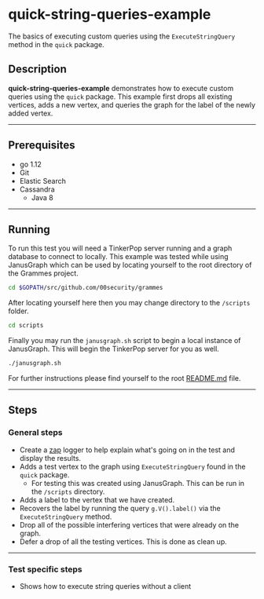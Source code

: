 # quick-string-queries-example

The basics of executing custom queries using the `ExecuteStringQuery` method in the `quick` package.

## Description

**quick-string-queries-example** demonstrates how to execute custom queries using the `quick` package. This example first drops all existing vertices, adds a new vertex, and queries the graph for the label of the newly added vertex.

---

## Prerequisites

- go 1.12
- Git
- Elastic Search
- Cassandra
  - Java 8

---

## Running

To run this test you will need a TinkerPop server running and a graph database to connect to locally. This example was tested while using JanusGraph which can be used by locating yourself to the root directory of the Grammes project.

``` sh
cd $GOPATH/src/github.com/00security/grammes
```

After locating yourself here then you may change directory to the `/scripts` folder.

``` sh
cd scripts
```

Finally you may run the `janusgraph.sh` script to begin a local instance of JanusGraph. This will begin the TinkerPop server for you as well.

``` sh
./janusgraph.sh
```

For further instructions please find yourself to the root [README.md](../../README.md) file.

---

## Steps

### General steps

- Create a [zap](https://github.com/uber-go/zap) logger to help explain what's going on in the test and display the results.
- Adds a test vertex to the graph using `ExecuteStringQuery` found in the `quick` package.
  - For testing this was created using JanusGraph. This can be run in the `/scripts` directory.
- Adds a label to the vertex that we have created.
- Recovers the label by running the query `g.V().label()` via the `ExecuteStringQuery` method.
- Drop all of the possible interfering vertices that were already on the graph.
- Defer a drop of all the testing vertices. This is done as clean up.

---

### Test specific steps

- Shows how to execute string queries without a client

